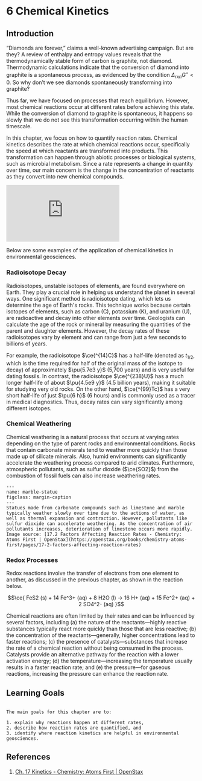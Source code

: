 # 6 Chemical Kinetics

## Introduction

“Diamonds are forever,” claims a well-known advertising campaign. But are they? A review of enthalpy and entropy values reveals that the thermodynamically stable form of carbon is graphite, not diamond. Thermodynamic calculations indicate that the conversion of diamond into graphite is a spontaneous process, as evidenced by the condition $\Delta _{rxn}G^\circ < 0$. So why don’t we see diamonds spontaneously transforming into graphite?

Thus far, we have focused on processes that reach equilibrium. However, most chemical reactions occur at different rates before achieving this state. While the conversion of diamond to graphite is spontaneous, it happens so slowly that we do not see this transformation occurring within the human timescale.

In this chapter, we focus on how to quantify reaction rates. Chemical kinetics describes the rate at which chemical reactions occur, specifically the speed at which reactants are transformed into products. This transformation can happen through abiotic processes or biological systems, such as microbial metabolism. Since a rate represents a change in quantity over time, our main concern is the change in the concentration of reactants as they convert into new chemical compounds.

<div class="container">
<iframe src="https://www.youtube.com/embed/OttRV5ykP7A" 
frameborder="0" allowfullscreen class="video"></iframe>
</div>

Below are some examples of the application of chemical kinetics in environmental geosciences.

### Radioisotope Decay

Radioisotopes, unstable isotopes of elements, are found everywhere on Earth. They play a crucial role in helping us understand the planet in several ways. One significant method is radioisotope dating, which lets us determine the age of Earth's rocks. This technique works because certain isotopes of elements, such as carbon (C), potassium (K), and uranium (U), are radioactive and decay into other elements over time. Geologists can calculate the age of the rock or mineral by measuring the quantities of the parent and daughter elements. However, the decay rates of these radioisotopes vary by element and can range from just a few seconds to billions of years.

For example, the radioisotope $\ce{^{14}C}$ has a half-life (denoted as $t_{1/2}$, which is the time required for half of the original mass of the isotope to decay) of approximately $\pu{5.7e3 y}$ (5,700 years) and is very useful for dating fossils. In contrast, the radioisotope $\ce{^{238}U}$ has a much longer half-life of about $\pu{4.5e9 y}$ (4.5 billion years), making it suitable for studying very old rocks. On the other hand, $\ce{^{99}Tc}$ has a very short half-life of just $\pu{6 h}$ (6 hours) and is commonly used as a tracer in medical diagnostics. Thus, decay rates can vary significantly among different isotopes.

### Chemical Weathering

Chemical weathering is a natural process that occurs at varying rates depending on the type of parent rocks and environmental conditions. Rocks that contain carbonate minerals tend to weather more quickly than those made up of silicate minerals. Also, humid environments can significantly accelerate the weathering process compared to arid climates. Furthermore, atmospheric pollutants, such as sulfur dioxide ($\ce{SO2}$) from the combustion of fossil fuels can also increase weathering rates.

```{figure} https://openstax.org/apps/archive/20221109.213337/resources/cac9008a5ab38f1a093cf966f25f49c4d76b443a
---
name: marble-statue
figclass: margin-caption
---
Statues made from carbonate compounds such as limestone and marble typically weather slowly over time due to the actions of water, as well as thermal expansion and contraction. However, pollutants like sulfur dioxide can accelerate weathering. As the concentration of air pollutants increases, deterioration of limestone occurs more rapidly. Image source: [17.2 Factors Affecting Reaction Rates - Chemistry: Atoms First | OpenStax](https://openstax.org/books/chemistry-atoms-first/pages/17-2-factors-affecting-reaction-rates)
```

### Redox Processes
 
Redox reactions involve the transfer of electrons from one element to another, as discussed in the previous chapter, as shown in the reaction below.
 
$$\ce{
    FeS2 (s) + 14 Fe^3+ (aq) + 8 H2O (l) -> 16 H+ (aq) + 15 Fe^2+ (aq) + 2 SO4^2- (aq)
}$$

Chemical reactions are often limited by their rates and can be influenced by several factors, including (a) the nature of the reactants—highly reactive substances typically react more quickly than those that are less reactive; (b) the concentration of the reactants—generally, higher concentrations lead to faster reactions; (c) the presence of catalysts—substances that increase the rate of a chemical reaction without being consumed in the process. Catalysts provide an alternative pathway for the reaction with a lower activation energy; (d) the temperature—increasing the temperature usually results in a faster reaction rate; and (e) the pressure—for gaseous reactions, increasing the pressure can enhance the reaction rate.

## Learning Goals

```{admonition} Learning Goals

The main goals for this chapter are to:

1. explain why reactions happen at different rates,
2. describe how reaction rates are quantified, and
3. identify where reaction kinetics are helpful in environmental geosciences.
```

## References
1. [Ch. 17 Kinetics - Chemistry: Atoms First | OpenStax](https://openstax.org/books/chemistry-atoms-first/pages/17-introduction)